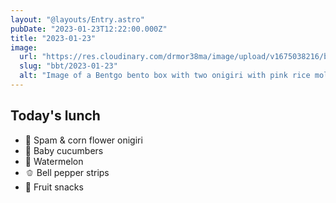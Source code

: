 ```yaml
---
layout: "@layouts/Entry.astro"
pubDate: "2023-01-23T12:22:00.000Z"
title: "2023-01-23"
image:
  url: "https://res.cloudinary.com/drmor38ma/image/upload/v1675038216/bbt/2023-01-23.jpg"
  slug: "bbt/2023-01-23"
  alt: "Image of a Bentgo bento box with two onigiri with pink rice molded into flowers, baby cucumbers, watermelon cubes, bell pepper strips and fruit snacks"
---
```


## Today's lunch

- 🌸 Spam & corn flower onigiri
- 🥒 Baby cucumbers
- 🍉 Watermelon
- 🫑 Bell pepper strips
- 🍬 Fruit snacks
